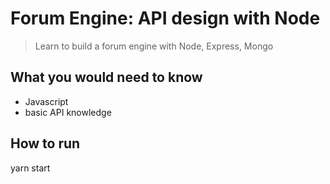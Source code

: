 # Forum Engine: API design with Node
>Learn to build a forum engine with Node, Express, Mongo

## What you would need to know
* Javascript
* basic API knowledge

## How to run 
yarn start

